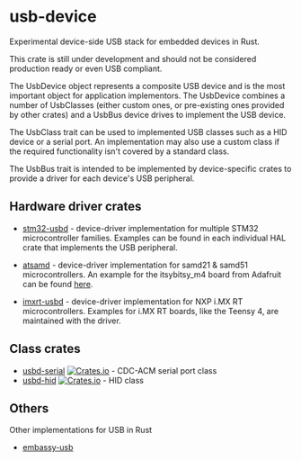 usb-device
==========

Experimental device-side USB stack for embedded devices in Rust.

This crate is still under development and should not be considered production ready or even USB
compliant.

The UsbDevice object represents a composite USB device and is the most important object for
application implementors. The UsbDevice combines a number of UsbClasses (either custom ones, or
pre-existing ones provided by other crates) and a UsbBus device drives to implement the USB device.

The UsbClass trait can be used to implemented USB classes such as a HID device or a serial port. An
implementation may also use a custom class if the required functionality isn't covered by a standard
class.

The UsbBus trait is intended to be implemented by device-specific crates to provide a driver for
each device's USB peripheral.

Hardware driver crates
----------------------

* [stm32-usbd](https://github.com/stm32-rs/stm32-usbd) - device-driver implementation for multiple STM32 microcontroller families.
  Examples can be found in each individual HAL crate that implements the USB peripheral.

* [atsamd](https://github.com/atsamd-rs/atsamd) - device-driver implementation for samd21 & samd51 microcontrollers. An example for the
  itsybitsy_m4 board from Adafruit can be found [here](https://github.com/atsamd-rs/atsamd/blob/master/boards/itsybitsy_m4/examples/usb_serial.rs).

* [imxrt-usbd](https://github.com/imxrt-rs/imxrt-usbd) - device-driver implementation for NXP i.MX RT microcontrollers. Examples for
  i.MX RT boards, like the Teensy 4, are maintained with the driver.

Class crates
------------

* [usbd-serial](https://github.com/mvirkkunen/usbd-serial) [![Crates.io](https://img.shields.io/crates/v/usbd-serial.svg)](https://crates.io/crates/usbd-serial) - CDC-ACM serial port class
* [usbd-hid](https://github.com/twitchyliquid64/usbd-hid) [![Crates.io](https://img.shields.io/crates/v/usbd-hid.svg)](https://crates.io/crates/usbd-hid) - HID class


Others
------

Other implementations for USB in Rust
* [embassy-usb](https://github.com/embassy-rs/embassy/blob/master/embassy-usb/src/driver.rs)
